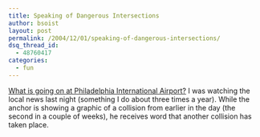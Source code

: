 ```yaml
---
title: Speaking of Dangerous Intersections
author: bsoist
layout: post
permalink: /2004/12/01/speaking-of-dangerous-intersections/
dsq_thread_id:
  - 48760417
categories:
  - fun
---
```

[What is going on at Philadelphia International Airport?][1] I was watching the local news last night (something I do about three times a year). While the anchor is showing a graphic of a collision from earlier in the day (the second in a couple of weeks), he receives word that another collision has taken place.

 [1]: http://kyw.com/news/local_story_335232316.html
